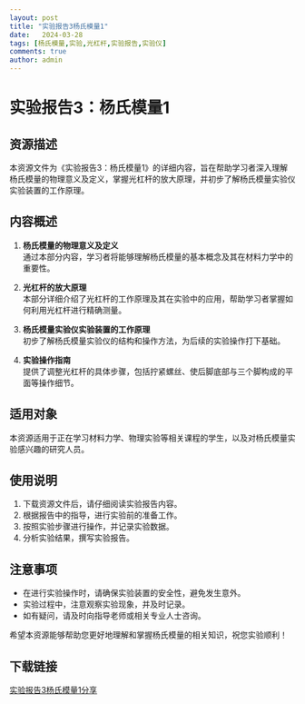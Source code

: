 ```yaml
---
layout: post
title: "实验报告3杨氏模量1"
date:   2024-03-28
tags: [杨氏模量,实验,光杠杆,实验报告,实验仪]
comments: true
author: admin
---
```

# 实验报告3：杨氏模量1

## 资源描述

本资源文件为《实验报告3：杨氏模量1》的详细内容，旨在帮助学习者深入理解杨氏模量的物理意义及定义，掌握光杠杆的放大原理，并初步了解杨氏模量实验仪实验装置的工作原理。

## 内容概述

1. **杨氏模量的物理意义及定义**  
   通过本部分内容，学习者将能够理解杨氏模量的基本概念及其在材料力学中的重要性。

2. **光杠杆的放大原理**  
   本部分详细介绍了光杠杆的工作原理及其在实验中的应用，帮助学习者掌握如何利用光杠杆进行精确测量。

3. **杨氏模量实验仪实验装置的工作原理**  
   初步了解杨氏模量实验仪的结构和操作方法，为后续的实验操作打下基础。

4. **实验操作指南**  
   提供了调整光杠杆的具体步骤，包括拧紧螺丝、使后脚底部与三个脚构成的平面等操作细节。

## 适用对象

本资源适用于正在学习材料力学、物理实验等相关课程的学生，以及对杨氏模量实验感兴趣的研究人员。

## 使用说明

1. 下载资源文件后，请仔细阅读实验报告内容。
2. 根据报告中的指导，进行实验前的准备工作。
3. 按照实验步骤进行操作，并记录实验数据。
4. 分析实验结果，撰写实验报告。

## 注意事项

- 在进行实验操作时，请确保实验装置的安全性，避免发生意外。
- 实验过程中，注意观察实验现象，并及时记录。
- 如有疑问，请及时向指导老师或相关专业人士咨询。

希望本资源能够帮助您更好地理解和掌握杨氏模量的相关知识，祝您实验顺利！

## 下载链接

[实验报告3杨氏模量1分享](https://pan.quark.cn/s/01144d9f0795)